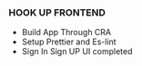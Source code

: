 ### HOOK UP FRONTEND

* Build App Through CRA
*  Setup Prettier and Es-lint 
* Sign In Sign UP UI completed 
